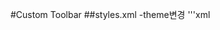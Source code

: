 #Custom Toolbar
##styles.xml
-theme변경
'''xml
<style name="AppTheme" parent="Theme.AppCompat.Light.NoActionBar">
'''
-item추가
'''xml
<item name="windowActionBar">false</item>  
<item name="windowNoTitle">true</item>  
'''
##activity_main.xml
-Toolbar추가
'''xml
<android.support.v7.widget.Toolbar  
android:layout_width="match_parent"  
android:layout_height="?attr/actionBarSize"  
android:background="#000"  
android:id="@+id/toolbar"  
android:gravity="center">  
<TextView  
android:layout_width="wrap_content"  
android:layout_height="wrap_content"  
android:text="@string/title"  
android:textColor="#fff"  
/>  
</android.support.v7.widget.Toolbar>  
'''
?attr 지정자를 사용하는 속성 값은 현재 테마에 지정된 값을 사용하라는 의미
##MainActivity.java
'''java
toolbar=(Toolbar)findViewById(R.id.toolbar);  
setSupportActionBar(toolbar);  
'''
setSupportActionBar() 메서드는 인자로 받은 툴바를 액티비티의 액션바로 대체하는 역할
 기본으로 제공되는 액션바 외에 별도로 툴바를 사용하고 싶다면 이 메서드를 호출하지 않고 툴바만 단독으로 사용하는 것도 가능

